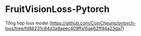 # FruitVisionLoss-Pytorch
Tổng hợp loss model (https://github.com/CoinCheung/pytorch-loss/tree/fd88231c84d3a9aeec409ffa15ae62ff94a23da7)
